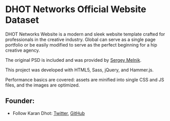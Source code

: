 # DHOT Networks Official Website Dataset



DHOT Networks Website is a modern and sleek website template crafted for professionals in the creative industry. Global can serve as a single page portfolio or be easily modified to serve as the perfect beginning for a hip creative agency.

The original PSD is included and was provided by [Sergey Melnik](https://www.behance.net/SergeyMelnik).

This project was developed with HTML5, Sass, jQuery, and Hammer.js.

Performance basics are covered: assets are minified into single CSS and JS files, and the images are optimized.



## Founder:

* Follow Karan Dhot: [Twitter](https://twitter.com/KaranKambojDhot), [GitHub](https://github.com/DHOTNetworks)


